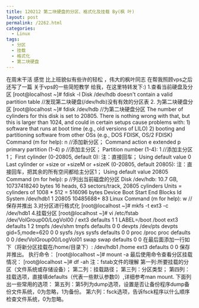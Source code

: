 ```yaml
---
title: 120212 第二块硬盘的分区、格式化及挂载 By(枫 叶)
layout: post
permalink: /2262.html
categories:
  - Linux
tags:
  - 分区
  - 挂载
  - 格式化
  - 第二块硬盘
---
```

在周末干活 感觉 比上班貌似有些许的轻松 ，伟大的枫叶同志 在帮我照顾vps之后 还写了一篇 关于vps的一些简短教学 给我，在这里特转发下:) 1.查看当前硬盘及分区 [root@localhost ~]# fdisk -l Disk /dev/hdb doesn't contain a valid partition table //发现第二块硬盘(/dev/hdb)没有有效的分区表 2. 为第二块硬盘分区 [root@localhost ~]# fdisk /dev/hdb //为第二块硬盘分区 The number of cylinders for this disk is set to 20805. There is nothing wrong with that, but this is larger than 1024, and could in certain setups cause problems with: 1) software that runs at boot time (e.g., old versions of LILO) 2) booting and partitioning software from other OSs (e.g., DOS FDISK, OS/2 FDISK) Command (m for help): n //添加新分区； Command action e extended p primary partition (1-4) p //添加主分区； Partition number (1-4): 1 //添加主分区1； First cylinder (0-20805, default 0): 注：直接回车； Using default value 0 Last cylinder or +size or +sizeM or +sizeK (0-20805, default 20805): 注：直接回车，把其余的所有空间都给主分区1； Using default value 20805 Command (m for help): p //列出当前磁盘的分区 Disk /dev/hdb: 10.7 GB, 10737418240 bytes 16 heads, 63 sectors/track, 20805 cylinders Units = cylinders of 1008 * 512 = 516096 bytes Device Boot Start End Blocks Id System /dev/hdb1 1 20805 10485688+ 83 Linux Command (m for help): w //保存并推出 3.对分区进行格式化 [root@localhost ~]# mkfs -t ext3 -c /dev/hdb1 4.挂载分区 [root@localhost ~]# vi /etc/fstab /dev/VolGroup00/LogVol00 / ext3 defaults 1 1 LABEL=/boot /boot ext3 defaults 1 2 tmpfs /dev/shm tmpfs defaults 0 0 devpts /dev/pts devpts gid=5,mode=620 0 0 sysfs /sys sysfs defaults 0 0 proc /proc proc defaults 0 0 /dev/VolGroup00/LogVol01 swap swap defaults 0 0 在最后面添加一行如下（将新分区挂载在/home/目录下）: /dev/hdb1 /home ext3 defaults 0 0 保存并推出。 执行命令： [root@localhost ~]# mount -a 最后使用命令查看分区挂载情况： [root@localhost ~]# df -ah 注：fstab文件的理解 第一列:所要挂载的分区（文件系统或存储设备）； 第二列：挂载路径； 第三列：分区类型； 第四列：挂载选项，直接填defaults（代表一些默认参数0）,详细参考man mount. 下面列出一些常用的选项： 第五列：第5列为dump选项，设置是否让备份程序dump备份文件系统，0为忽略，1为备份。 第六列：fsck选项，告诉fsck程序以什么顺序检查文件系统，0为忽略。